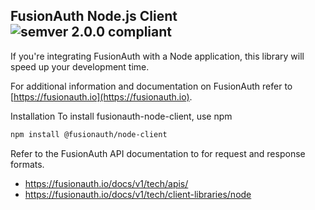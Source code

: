 ## FusionAuth Node.js Client ![semver 2.0.0 compliant](http://img.shields.io/badge/semver-2.0.0-brightgreen.svg?style=flat-square)
If you're integrating FusionAuth with a Node application, this library will speed up your development time.

For additional information and documentation on FusionAuth refer to [https://fusionauth.io](https://fusionauth.io).

Installation
To install fusionauth-node-client, use npm

```bash
npm install @fusionauth/node-client
```

Refer to the FusionAuth API documentation to for request and response formats. 
* https://fusionauth.io/docs/v1/tech/apis/
* https://fusionauth.io/docs/v1/tech/client-libraries/node
